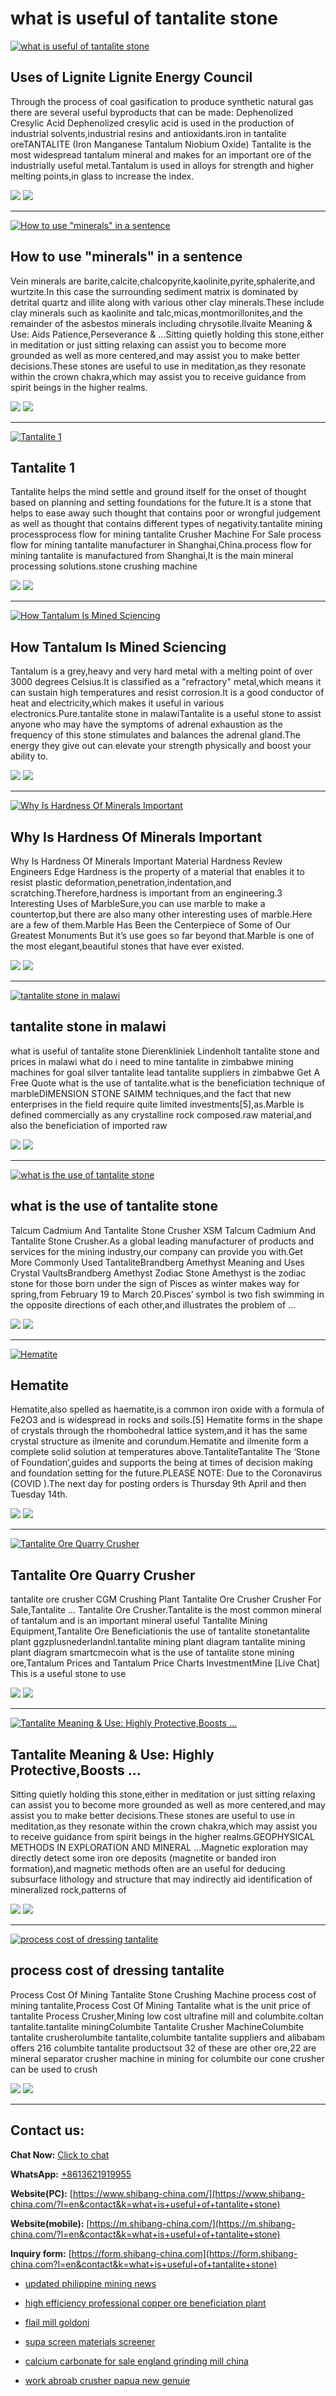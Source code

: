 # what is useful of tantalite stone

<a href="https://swt.shibang-china.com/?l=en&img&k=what+is+useful+of+tantalite+stone" target="_blank">![what is useful of tantalite stone](http://static.shibang-china.com/all-800x300/661.jpg)</a>

## Uses of Lignite Lignite Energy Council
Through the process of coal gasification to produce synthetic natural gas there are several useful byproducts that can be made: Dephenolized Cresylic Acid Dephenolized cresylic acid is used in the production of industrial solvents,industrial resins and antioxidants.iron in tantalite oreTANTALITE (Iron Manganese Tantalum Niobium Oxide) Tantalite is the most widespread tantalum mineral and makes for an important ore of the industrially useful metal.Tantalum is used in alloys for strength and higher melting points,in glass to increase the index.


<a href="https://whatsapp.shibangsoft.com/WhatsApp.php" target="_blank" title="WhatsApp">![](http://static.shibang-china.com/icon/whatsapp.png)</a> <a href="https://swt.shibang-china.com/?l=en&icon&k=what+is+useful+of+tantalite+stone" target="_blank">![](http://static.shibang-china.com/icon/chat-en.png)</a>

---

<a href="https://swt.shibang-china.com/?l=en&img&k=what+is+useful+of+tantalite+stone" target="_blank">![How to use &quot;minerals&quot; in a sentence](http://static.shibang-china.com/all-800x300/762.jpg)</a>

## How to use &quot;minerals&quot; in a sentence
Vein minerals are barite,calcite,chalcopyrite,kaolinite,pyrite,sphalerite,and wurtzite.In this case the surrounding sediment matrix is dominated by detrital quartz and illite along with various other clay minerals.These include clay minerals such as kaolinite and talc,micas,montmorillonites,and the remainder of the asbestos minerals including chrysotile.Ilvaite Meaning &amp; Use: Aids Patience,Perseverance &amp; …Sitting quietly holding this stone,either in meditation or just sitting relaxing can assist you to become more grounded as well as more centered,and may assist you to make better decisions.These stones are useful to use in meditation,as they resonate within the crown chakra,which may assist you to receive guidance from spirit beings in the higher realms.


<a href="https://whatsapp.shibangsoft.com/WhatsApp.php" target="_blank" title="WhatsApp">![](http://static.shibang-china.com/icon/whatsapp.png)</a> <a href="https://swt.shibang-china.com/?l=en&icon&k=what+is+useful+of+tantalite+stone" target="_blank">![](http://static.shibang-china.com/icon/chat-en.png)</a>

---

<a href="https://swt.shibang-china.com/?l=en&img&k=what+is+useful+of+tantalite+stone" target="_blank">![Tantalite 1](http://static.shibang-china.com/all-800x300/1181.jpg)</a>

## Tantalite 1
Tantalite helps the mind settle and ground itself for the onset of thought based on planning and setting foundations for the future.It is a stone that helps to ease away such thought that contains poor or wrongful judgement as well as thought that contains different types of negativity.tantalite mining processprocess flow for mining tantalite Crusher Machine For Sale process flow for mining tantalite manufacturer in Shanghai,China.process flow for mining tantalite is manufactured from Shanghai,It is the main mineral processing solutions.stone crushing machine


<a href="https://whatsapp.shibangsoft.com/WhatsApp.php" target="_blank" title="WhatsApp">![](http://static.shibang-china.com/icon/whatsapp.png)</a> <a href="https://swt.shibang-china.com/?l=en&icon&k=what+is+useful+of+tantalite+stone" target="_blank">![](http://static.shibang-china.com/icon/chat-en.png)</a>

---

<a href="https://swt.shibang-china.com/?l=en&img&k=what+is+useful+of+tantalite+stone" target="_blank">![How Tantalum Is Mined Sciencing](http://static.shibang-china.com/all-800x300/309.jpg)</a>

## How Tantalum Is Mined Sciencing
Tantalum is a grey,heavy and very hard metal with a melting point of over 3000 degrees Celsius.It is classified as a &quot;refractory&quot; metal,which means it can sustain high temperatures and resist corrosion.It is a good conductor of heat and electricity,which makes it useful in various electronics.Pure.tantalite stone in malawiTantalite is a useful stone to assist anyone who may have the symptoms of adrenal exhaustion as the frequency of this stone stimulates and balances the adrenal gland.The energy they give out can elevate your strength physically and boost your ability to.


<a href="https://whatsapp.shibangsoft.com/WhatsApp.php" target="_blank" title="WhatsApp">![](http://static.shibang-china.com/icon/whatsapp.png)</a> <a href="https://swt.shibang-china.com/?l=en&icon&k=what+is+useful+of+tantalite+stone" target="_blank">![](http://static.shibang-china.com/icon/chat-en.png)</a>

---

<a href="https://swt.shibang-china.com/?l=en&img&k=what+is+useful+of+tantalite+stone" target="_blank">![Why Is Hardness Of Minerals Important](http://static.shibang-china.com/all-800x300/222.jpg)</a>

## Why Is Hardness Of Minerals Important
Why Is Hardness Of Minerals Important Material Hardness Review Engineers Edge Hardness is the property of a material that enables it to resist plastic deformation,penetration,indentation,and scratching.Therefore,hardness is important from an engineering.3 Interesting Uses of MarbleSure,you can use marble to make a countertop,but there are also many other interesting uses of marble.Here are a few of them.Marble Has Been the Centerpiece of Some of Our Greatest Monuments But it’s use goes so far beyond that.Marble is one of the most elegant,beautiful stones that have ever existed.


<a href="https://whatsapp.shibangsoft.com/WhatsApp.php" target="_blank" title="WhatsApp">![](http://static.shibang-china.com/icon/whatsapp.png)</a> <a href="https://swt.shibang-china.com/?l=en&icon&k=what+is+useful+of+tantalite+stone" target="_blank">![](http://static.shibang-china.com/icon/chat-en.png)</a>

---

<a href="https://swt.shibang-china.com/?l=en&img&k=what+is+useful+of+tantalite+stone" target="_blank">![tantalite stone in malawi](http://static.shibang-china.com/all-800x300/1436.jpg)</a>

## tantalite stone in malawi
what is useful of tantalite stone Dierenkliniek Lindenholt tantalite stone and prices in malawi what do i need to mine tantalite in zimbabwe mining machines for goal silver tantalite lead tantalite suppliers in zimbabwe Get A Free Quote what is the use of tantalite.what is the beneficiation technique of marbleDIMENSION STONE SAIMM techniques,and the fact that new enterprises in the field require quite limited investments[5],as.Marble is defined commercially as any crystalline rock composed.raw material,and also the beneficiation of imported raw


<a href="https://whatsapp.shibangsoft.com/WhatsApp.php" target="_blank" title="WhatsApp">![](http://static.shibang-china.com/icon/whatsapp.png)</a> <a href="https://swt.shibang-china.com/?l=en&icon&k=what+is+useful+of+tantalite+stone" target="_blank">![](http://static.shibang-china.com/icon/chat-en.png)</a>

---

<a href="https://swt.shibang-china.com/?l=en&img&k=what+is+useful+of+tantalite+stone" target="_blank">![what is the use of tantalite stone](http://static.shibang-china.com/all-800x300/1410.jpg)</a>

## what is the use of tantalite stone
Talcum Cadmium And Tantalite Stone Crusher XSM Talcum Cadmium And Tantalite Stone Crusher.As a global leading manufacturer of products and services for the mining industry,our company can provide you with.Get More Commonly Used TantaliteBrandberg Amethyst Meaning and Uses Crystal VaultsBrandberg Amethyst Zodiac Stone Amethyst is the zodiac stone for those born under the sign of Pisces as winter makes way for spring,from February 19 to March 20.Pisces’ symbol is two fish swimming in the opposite directions of each other,and illustrates the problem of …


<a href="https://whatsapp.shibangsoft.com/WhatsApp.php" target="_blank" title="WhatsApp">![](http://static.shibang-china.com/icon/whatsapp.png)</a> <a href="https://swt.shibang-china.com/?l=en&icon&k=what+is+useful+of+tantalite+stone" target="_blank">![](http://static.shibang-china.com/icon/chat-en.png)</a>

---

<a href="https://swt.shibang-china.com/?l=en&img&k=what+is+useful+of+tantalite+stone" target="_blank">![Hematite](http://static.shibang-china.com/all-800x300/1117.jpg)</a>

## Hematite
Hematite,also spelled as haematite,is a common iron oxide with a formula of Fe2O3 and is widespread in rocks and soils.[5] Hematite forms in the shape of crystals through the rhombohedral lattice system,and it has the same crystal structure as ilmenite and corundum.Hematite and ilmenite form a complete solid solution at temperatures above.TantaliteTantalite The ‘Stone of Foundation’,guides and supports the being at times of decision making and foundation setting for the future.PLEASE NOTE: Due to the Coronavirus (COVID ).The next day for posting orders is Thursday 9th April and then Tuesday 14th.


<a href="https://whatsapp.shibangsoft.com/WhatsApp.php" target="_blank" title="WhatsApp">![](http://static.shibang-china.com/icon/whatsapp.png)</a> <a href="https://swt.shibang-china.com/?l=en&icon&k=what+is+useful+of+tantalite+stone" target="_blank">![](http://static.shibang-china.com/icon/chat-en.png)</a>

---

<a href="https://swt.shibang-china.com/?l=en&img&k=what+is+useful+of+tantalite+stone" target="_blank">![Tantalite Ore Quarry Crusher](http://static.shibang-china.com/all-800x300/959.jpg)</a>

## Tantalite Ore Quarry Crusher
tantalite ore crusher CGM Crushing Plant Tantalite Ore Crusher Crusher For Sale,Tantalite … Tantalite Ore Crusher.Tantalite is the most common mineral of tantalum and is an important mineral useful Tantalite Mining Equipment,Tantalite Ore Beneficiationis the use of tantalite stonetantalite plant ggzplusnederlandnl.tantalite mining plant diagram tantalite mining plant diagram smartcmecoin what is the use of tantalite stone mining ore,Tantalum Prices and Tantalum Price Charts InvestmentMine [Live Chat] This is a useful stone to use


<a href="https://whatsapp.shibangsoft.com/WhatsApp.php" target="_blank" title="WhatsApp">![](http://static.shibang-china.com/icon/whatsapp.png)</a> <a href="https://swt.shibang-china.com/?l=en&icon&k=what+is+useful+of+tantalite+stone" target="_blank">![](http://static.shibang-china.com/icon/chat-en.png)</a>

---

<a href="https://swt.shibang-china.com/?l=en&img&k=what+is+useful+of+tantalite+stone" target="_blank">![Tantalite Meaning &amp; Use: Highly Protective,Boosts …](http://static.shibang-china.com/all-800x300/254.jpg)</a>

## Tantalite Meaning &amp; Use: Highly Protective,Boosts …
Sitting quietly holding this stone,either in meditation or just sitting relaxing can assist you to become more grounded as well as more centered,and may assist you to make better decisions.These stones are useful to use in meditation,as they resonate within the crown chakra,which may assist you to receive guidance from spirit beings in the higher realms.GEOPHYSICAL METHODS IN EXPLORATION AND MINERAL …Magnetic exploration may directly detect some iron ore deposits (magnetite or banded iron formation),and magnetic methods often are an useful for deducing subsurface lithology and structure that may indirectly aid identification of mineralized rock,patterns of


<a href="https://whatsapp.shibangsoft.com/WhatsApp.php" target="_blank" title="WhatsApp">![](http://static.shibang-china.com/icon/whatsapp.png)</a> <a href="https://swt.shibang-china.com/?l=en&icon&k=what+is+useful+of+tantalite+stone" target="_blank">![](http://static.shibang-china.com/icon/chat-en.png)</a>

---

<a href="https://swt.shibang-china.com/?l=en&img&k=what+is+useful+of+tantalite+stone" target="_blank">![process cost of dressing tantalite](http://static.shibang-china.com/all-800x300/873.jpg)</a>

## process cost of dressing tantalite
Process Cost Of Mining Tantalite Stone Crushing Machine process cost of mining tantalite,Process Cost Of Mining Tantalite what is the unit price of tantalite Process Crusher,Mining low cost ultrafine mill and columbite.coltan tantalite.tantalite miningColumbite Tantalite Crusher MachineColumbite tantalite crusherolumbite tantalite,columbite tantalite suppliers and alibabam offers 216 columbite tantalite productsout 32 of these are other ore,22 are mineral separator crusher machine in mining for columbite our cone crusher can be used to crush


<a href="https://whatsapp.shibangsoft.com/WhatsApp.php" target="_blank" title="WhatsApp">![](http://static.shibang-china.com/icon/whatsapp.png)</a> <a href="https://swt.shibang-china.com/?l=en&icon&k=what+is+useful+of+tantalite+stone" target="_blank">![](http://static.shibang-china.com/icon/chat-en.png)</a>

---
## Contact us:

**Chat Now:** [Click to chat](https://swt.shibang-china.com?l=en&contact&k=what+is+useful+of+tantalite+stone)

**WhatsApp:**  [+8613621919955](https://whatsapp.shibangsoft.com/WhatsApp.php)

**Website(PC):** [https://www.shibang-china.com/](https://www.shibang-china.com/?l=en&contact&k=what+is+useful+of+tantalite+stone)

**Website(mobile):** [https://m.shibang-china.com/](https://m.shibang-china.com/?l=en&contact&k=what+is+useful+of+tantalite+stone)

**Inquiry form:** [https://form.shibang-china.com](https://form.shibang-china.com?l=en&contact&k=what+is+useful+of+tantalite+stone)

* [updated philippine mining news](../128/updated%20philippine%20mining%20news.md)

* [high efficiency professional copper ore beneficiation plant](../136/high%20efficiency%20professional%20copper%20ore%20beneficiation%20plant.md)

* [flail mill goldoni](../132/flail%20mill%20goldoni.md)

* [supa screen materials screener](../140/supa%20screen%20materials%20screener.md)

* [calcium carbonate for sale england grinding mill china](../126/calcium%20carbonate%20for%20sale%20england%20grinding%20mill%20china.md)

* [work abroab crusher papua new genuie](../127/work%20abroab%20crusher%20papua%20new%20genuie.md)